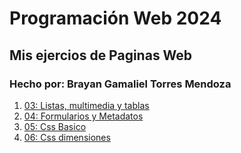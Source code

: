 # Programación Web 2024
## Mis ejercios de Paginas Web
### Hecho por: Brayan Gamaliel Torres Mendoza



1.  [03: Listas, multimedia y tablas](03_listas_multimedia_tablas/index.html)
2.  [04: Formularios y Metadatos](04_formularios_y_metadatos/index.html)
3.  [05: Css Basico](05_css_basico/index.html)
4.  [06: Css dimensiones](06_css_dimesiones/index.html)





